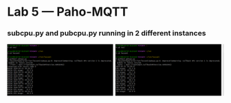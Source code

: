 # Lab 5 — Paho-MQTT
### subcpu.py and pubcpu.py running in 2 different instances
![subpubcpu](img/subpubcpu.png)

